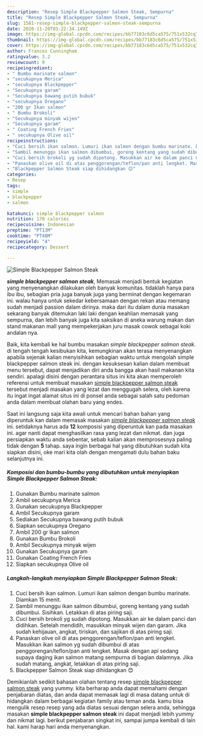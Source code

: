 ```yaml
---
description: "Resep Simple Blackpepper Salmon Steak, Sempurna"
title: "Resep Simple Blackpepper Salmon Steak, Sempurna"
slug: 1581-resep-simple-blackpepper-salmon-steak-sempurna
date: 2020-11-20T03:22:34.149Z
image: https://img-global.cpcdn.com/recipes/bb77183c6d5ca575/751x532cq70/simple-blackpepper-salmon-steak-foto-resep-utama.jpg
thumbnail: https://img-global.cpcdn.com/recipes/bb77183c6d5ca575/751x532cq70/simple-blackpepper-salmon-steak-foto-resep-utama.jpg
cover: https://img-global.cpcdn.com/recipes/bb77183c6d5ca575/751x532cq70/simple-blackpepper-salmon-steak-foto-resep-utama.jpg
author: Frances Cunningham
ratingvalue: 3.2
reviewcount: 9
recipeingredient:
- " Bumbu marinate salmon"
- "secukupnya Merica"
- "secukupnya Blackpepper"
- "Secukupnya garam"
- "Secukupnya bawang putih bubuk"
- "secukupnya Oregano"
- "200 gr Ikan salmon"
- " Bumbu Brokoli"
- "Secukupnya minyak wijen"
- "Secukupnya garam"
- " Coating French Fries"
- " secukupnya Olive oil"
recipeinstructions:
- "Cuci bersih ikan salmon. Lumuri ikan salmon dengan bumbu marinate. Diamkan 15 menit."
- "Sambil menunggu ikan salmon dibumbui, goreng kentang yang sudah dibumbui. Sisihkan. Letakkan di atas piring saji."
- "Cuci bersih brokoli yg sudah dipotong. Masukkan air ke dalam panci dan didihkan. Setelah mendidih, masukkan minyak wijen dan garam. Jika sudah kehijauan, angkat, tiriskan, dan sajikan di atas piring saji."
- "Panaskan olive oil di atas penggorengan/teflon/pan anti lengket. Masukkan ikan salmon yg sudah dibumbui di atas penggorengan/teflon/pan anti lengket. Masak dengan api sedang supaya daging ikan salmon matang sempurna di bagian dalamnya. Jika sudah matang, angkat, letakkan di atas piring saji."
- "Blackpepper Salmon Steak siap dihidangkan 😊"
categories:
- Resep
tags:
- simple
- blackpepper
- salmon

katakunci: simple blackpepper salmon 
nutrition: 170 calories
recipecuisine: Indonesian
preptime: "PT13M"
cooktime: "PT48M"
recipeyield: "4"
recipecategory: Dessert

---
```



![Simple Blackpepper Salmon Steak](https://img-global.cpcdn.com/recipes/bb77183c6d5ca575/751x532cq70/simple-blackpepper-salmon-steak-foto-resep-utama.jpg)

<b><i>simple blackpepper salmon steak</i></b>, Memasak menjadi bentuk kegiatan yang menyenangkan dilakukan oleh banyak komunitas. tidaklah hanya para ibu ibu, sebagian pria juga banyak juga yang berminat dengan kegemaran ini. walau hanya untuk sekedar kebersamaan dengan rekan atau memang sudah menjadi passion dalam dirinya. maka dari itu dalam dunia masakan sekarang banyak ditemukan laki laki dengan keahlian memasak yang sempurna, dan lebih banyak juga kita saksikan di aneka warung makan dan stand makanan mall yang mempekerjakan juru masak cowok sebagai koki andalan nya.

Baik, kita kembali ke hal bumbu masakan <i>simple blackpepper salmon steak</i>. di tengah tengah kesibukan kita, kemungkinan akan terasa menyenangkan apabila sejenak kalian menyisihkan sebagian waktu untuk mengolah simple blackpepper salmon steak ini. dengan kesuksesan kalian dalam membuat menu tersebut, dapat menjadikan diri anda bangga akan hasil makanan kita sendiri. apalagi disini dengan perantara situs ini kita akan memperoleh referensi untuk membuat masakan <u>simple blackpepper salmon steak</u> tersebut menjadi masakan yang lezat dan menggugah selera, oleh karena itu ingat ingat alamat situs ini di ponsel anda sebagai salah satu pedoman anda dalam membuat olahan baru yang endes.




Saat ini langsung saja kita awali untuk mencari bahan bahan yang diperuntuk kan dalam memasak masakan <u><i>simple blackpepper salmon steak</i></u> ini. setidaknya harus ada <b>12</b> komposisi yang diperuntuk kan pada masakan ini. agar nanti dapat menghasilkan rasa yang lezat dan nikmat. dan juga persiapkan waktu anda sebentar, sebab kalian akan memprosesnya paling tidak dengan <b>5</b> tahap. saya ingin berbagai hal yang dibutuhkan sudah kita siapkan disini, oke mari kita olah dengan mengamati dulu bahan baku selanjutnya ini.

<!--inarticleads1-->

##### Komposisi dan bumbu-bumbu yang dibutuhkan untuk menyiapkan Simple Blackpepper Salmon Steak:

1. Gunakan  Bumbu marinate salmon
1. Ambil secukupnya Merica
1. Gunakan secukupnya Blackpepper
1. Ambil Secukupnya garam
1. Sediakan Secukupnya bawang putih bubuk
1. Siapkan secukupnya Oregano
1. Ambil 200 gr Ikan salmon
1. Gunakan  Bumbu Brokoli
1. Ambil Secukupnya minyak wijen
1. Gunakan Secukupnya garam
1. Gunakan  Coating French Fries
1. Siapkan  secukupnya Olive oil




<!--inarticleads2-->

##### Langkah-langkah menyiapkan Simple Blackpepper Salmon Steak:

1. Cuci bersih ikan salmon. Lumuri ikan salmon dengan bumbu marinate. Diamkan 15 menit.
1. Sambil menunggu ikan salmon dibumbui, goreng kentang yang sudah dibumbui. Sisihkan. Letakkan di atas piring saji.
1. Cuci bersih brokoli yg sudah dipotong. Masukkan air ke dalam panci dan didihkan. Setelah mendidih, masukkan minyak wijen dan garam. Jika sudah kehijauan, angkat, tiriskan, dan sajikan di atas piring saji.
1. Panaskan olive oil di atas penggorengan/teflon/pan anti lengket. Masukkan ikan salmon yg sudah dibumbui di atas penggorengan/teflon/pan anti lengket. Masak dengan api sedang supaya daging ikan salmon matang sempurna di bagian dalamnya. Jika sudah matang, angkat, letakkan di atas piring saji.
1. Blackpepper Salmon Steak siap dihidangkan 😊




Demikianlah sedikit bahasan olahan tentang resep <u>simple blackpepper salmon steak</u> yang yummy. kita berharap anda dapat memahami dengan penjabaran diatas, dan anda dapat memasak lagi di masa datang untuk di hidangkan dalam berbagai kegiatan family atau teman anda. kamu bisa mengulik resep resep yang ada diatas sesuai dengan selera anda, sehingga masakan <b>simple blackpepper salmon steak</b> ini dapat menjadi lebih yummy dan nikmat lagi. berikut penjabaran singkat ini, sampai jumpa kembali di lain hal. kami harap hari anda menyenangkan.
